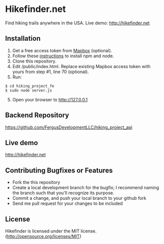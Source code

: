 # Hikefinder.net 

Find hiking trails anywhere in the USA. Live demo: http://hikefinder.net

## Installation

1. Get a free access token from [Mapbox](https://docs.mapbox.com/help/how-mapbox-works/access-tokens/) (optional).
2. Follow these [instructions](https://www.taniarascia.com/how-to-install-and-use-node-js-and-npm-mac-and-windows/) to install npm and node.
3. Clone this repository.
4. Edit /public/index.html. Replace existing Mapbox access token with yours from step #1, line 70 (optional).
4. Run:
```
$ cd hiking_project_fe
$ sudo node server.js
```
5. Open your browser to http://127.0.0.1

## Backend Repository

https://github.com/FergusDevelopmentLLC/hiking_project_api


## Live demo

http://hikefinder.net

## Contributing Bugfixes or Features

* Fork the this repository
* Create a local development branch for the bugfix; I recommend naming the branch such that you'll recognize its purpose.
* Commit a change, and push your local branch to your github fork
* Send me pull request for your changes to be included

## License

Hikefinder is licensed under the MIT license. (http://opensource.org/licenses/MIT)